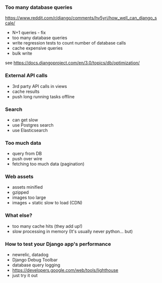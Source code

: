 ### Too many database queries
https://www.reddit.com/r/django/comments/hv5yrj/how_well_can_django_scale/


- N+1 queries - fix
- too many database queries
- write regression tests to count number of database calls
- cache expensive queries
- bulk write

see https://docs.djangoproject.com/en/3.0/topics/db/optimization/

### External API calls

- 3rd party API calls in views
- cache results
- push long running tasks offline

### Search

- can get slow
- use Postgres search
- use Elasticsearch

### Too much data

- query from DB
- push over wire
- fetching too much data (pagination)

### Web assets

- assets minified
- gzipped
- images too large
- images + static slow to load (CDN)

### What else?

- too many cache hits (they add up!)
- slow processing in memory (It's usually never python... but)

### How to test your Django app's performance

- newrelic, datadog
- Django Debug Toolbar
- database query logging
- https://developers.google.com/web/tools/lighthouse
- just try it out